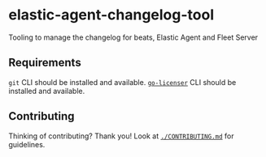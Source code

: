 # elastic-agent-changelog-tool
Tooling to manage the changelog for beats, Elastic Agent and Fleet Server

## Requirements

`git` CLI should be installed and available.
[`go-licenser`](https://github.com/elastic/go-licenser) CLI should be installed and available.

## Contributing

Thinking of contributing? Thank you! Look at [`./CONTRIBUTING.md`](./CONTRIBUTING.md) for guidelines.
